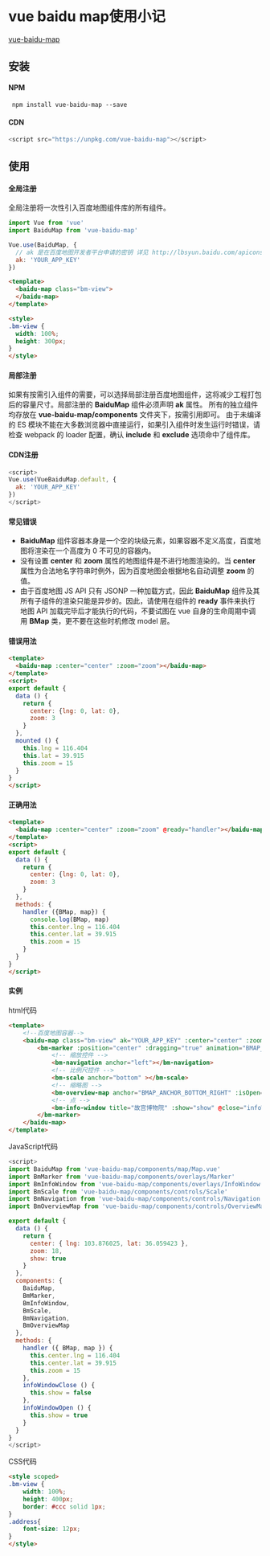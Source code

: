<!--
 * @Author: guoxinggang<guoxinggang@gsaxns.com>
 * @Version: 1.0
 * @Date: 2019-11-21 12:00:36
 * @LastEditTime: 2019-11-21 16:17:04
 * @Description: 
 -->
# vue baidu map使用小记

[vue-baidu-map](https://dafrok.github.io/vue-baidu-map/#/)

## 安装

#### NPM

```node
 npm install vue-baidu-map --save
```

#### CDN

```JavaScript
<script src="https://unpkg.com/vue-baidu-map"></script>
```

## 使用

#### 全局注册

全局注册将一次性引入百度地图组件库的所有组件。

```javascript
import Vue from 'vue'
import BaiduMap from 'vue-baidu-map'

Vue.use(BaiduMap, {
  // ak 是在百度地图开发者平台申请的密钥 详见 http://lbsyun.baidu.com/apiconsole/key */
  ak: 'YOUR_APP_KEY'
})
```

```html
<template>
  <baidu-map class="bm-view">
  </baidu-map>
</template>

<style>
.bm-view {
  width: 100%;
  height: 300px;
}
</style>
```

#### 局部注册

如果有按需引入组件的需要，可以选择局部注册百度地图组件，这将减少工程打包后的容量尺寸。局部注册的 **BaiduMap** 组件必须声明 **ak** 属性。 所有的独立组件均存放在 **vue-baidu-map/components** 文件夹下，按需引用即可。 由于未编译的 ES 模块不能在大多数浏览器中直接运行，如果引入组件时发生运行时错误，请检查 webpack 的 loader 配置，确认 **include** 和 **exclude** 选项命中了组件库。

#### CDN注册

```javascript
<script>
Vue.use(VueBaiduMap.default, {
  ak: 'YOUR_APP_KEY'
})
</script>
```

#### 常见错误

- **BaiduMap** 组件容器本身是一个空的块级元素，如果容器不定义高度，百度地图将渲染在一个高度为 0 不可见的容器内。
- 没有设置 **center** 和 **zoom** 属性的地图组件是不进行地图渲染的。当 **center** 属性为合法地名字符串时例外，因为百度地图会根据地名自动调整 **zoom** 的值。
- 由于百度地图 JS API 只有 JSONP 一种加载方式，因此 **BaiduMap** 组件及其所有子组件的渲染只能是异步的。因此，请使用在组件的 **ready** 事件来执行地图 API 加载完毕后才能执行的代码，不要试图在 vue 自身的生命周期中调用 **BMap** 类，更不要在这些时机修改 model 层。

#### 错误用法

```html
<template>
  <baidu-map :center="center" :zoom="zoom"></baidu-map>
</template>
<script>
export default {
  data () {
    return {
      center: {lng: 0, lat: 0},
      zoom: 3
    }
  },
  mounted () {
    this.lng = 116.404
    this.lat = 39.915
    this.zoom = 15
  }
}
</script>
```

#### 正确用法

```html
<template>
  <baidu-map :center="center" :zoom="zoom" @ready="handler"></baidu-map>
</template>
<script>
export default {
  data () {
    return {
      center: {lng: 0, lat: 0},
      zoom: 3
    }
  },
  methods: {
    handler ({BMap, map}) {
      console.log(BMap, map)
      this.center.lng = 116.404
      this.center.lat = 39.915
      this.zoom = 15
    }
  }
}
</script>
```

#### 实例

html代码

```html
<template>
    <!--百度地图容器-->
    <baidu-map class="bm-view" ak="YOUR_APP_KEY" :center="center" :zoom="zoom" :scroll-wheel-zoom="true">
        <bm-marker :position="center" :dragging="true" animation="BMAP_ANIMATION_BOUNCE" @click="infoWindowOpen">
            <!-- 缩放控件 -->
            <bm-navigation anchor="left"></bm-navigation>
            <!-- 比例尺控件 -->
            <bm-scale anchor="bottom" ></bm-scale>
            <!-- 缩略图 -->
            <bm-overview-map anchor="BMAP_ANCHOR_BOTTOM_RIGHT" :isOpen="true"></bm-overview-map>
            <!-- 点 -->
            <bm-info-window title="故宫博物院" :show="show" @close="infoWindowClose" @open="infoWindowOpen" class="address">地址：北京市长安街</bm-info-window>
        </bm-marker>
    </baidu-map>
</template>
```

JavaScript代码

```javascript
<script>
import BaiduMap from 'vue-baidu-map/components/map/Map.vue'
import BmMarker from 'vue-baidu-map/components/overlays/Marker'
import BmInfoWindow from 'vue-baidu-map/components/overlays/InfoWindow'
import BmScale from 'vue-baidu-map/components/controls/Scale'
import BmNavigation from 'vue-baidu-map/components/controls/Navigation'
import BmOverviewMap from 'vue-baidu-map/components/controls/OverviewMap'

export default {
  data () {
    return {
      center: { lng: 103.876025, lat: 36.059423 },
      zoom: 18,
      show: true
    }
  },
  components: {
    BaiduMap,
    BmMarker,
    BmInfoWindow,
    BmScale,
    BmNavigation,
    BmOverviewMap
  },
  methods: {
    handler ({ BMap, map }) {
      this.center.lng = 116.404
      this.center.lat = 39.915
      this.zoom = 15
    },
    infoWindowClose () {
      this.show = false
    },
    infoWindowOpen () {
      this.show = true
    }
  }
}
</script>
```

CSS代码

```html
<style scoped>
.bm-view {
    width: 100%;
    height: 400px;
    border: #ccc solid 1px;
}
.address{
    font-size: 12px;
}
</style>
```

